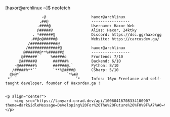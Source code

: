 [haxor@archlinux ~]$ neofetch

                    -@                    haxor@archlinux
                   .##@                   -----------------
                  .####@                  Username: Haxor Web
                  @#####@                 Alias: Haxor, 24ktky
                . *######@                Discord: https://dsc.gg/haxorgg
               .##@o@#####@               Website: https://carcusdev.ga/
              /############@            
             /##############@             haxor@archlinux
            @######@**%######@            -----------------
           @######`     %#####o           Frontend: 7/10
          @######@       ######%          Backend: 6/1O
        -@#######h       ######@.`        Python: 8/10
       /#####h**``       `**%@####@       CSharp: 5/10
      @H@*`                    `*%#@    
     *`                            `*     Infos: 16yo Freelance and self-taught developer, founder of Haxordev.ga !
 
```

<p align="center">
	<img src="https://lanyard.cnrad.dev/api/1006041670833410090?theme=dark&idleMessage=Developing%20For%20The%20Future%20%F0%9F%A7%A0=true"/>
</p>
